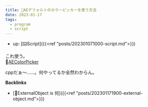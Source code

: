 ```yaml
---
title: 📝AEデフォルトのカラーピッカーを使う方法
date: 2023-01-17
tags:
  - program
  - script
---
```


- up: [⌨️Script]({{<ref "posts/202301071000-script.md">}})

これ使う。  
📝[AEColorPicker](https://github.com/Belonit/AEColorPicker)  

cppだぁ～……。何やってるか全然わからん。


**Backlinks**
- [📝ExternalObject is 何]({{<ref "posts/202301171900-external-object.md">}})